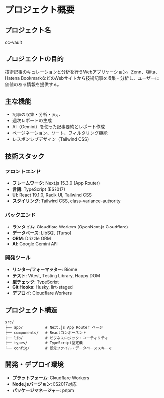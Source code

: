 # プロジェクト概要

## プロジェクト名
cc-vault

## プロジェクトの目的
技術記事のキュレーションと分析を行うWebアプリケーション。Zenn、Qiita、Hatena BookmarkなどのWebサイトから技術記事を収集・分析し、ユーザーに価値のある情報を提供する。

## 主な機能
- 記事の収集・分析・表示
- 週次レポートの生成
- AI（Gemini）を使った記事要約とレポート作成
- ページネーション、ソート、フィルタリング機能
- レスポンシブデザイン（Tailwind CSS）

## 技術スタック
### フロントエンド
- **フレームワーク**: Next.js 15.3.0 (App Router)
- **言語**: TypeScript (ES2017)
- **UI**: React 19.1.0, Radix UI, Tailwind CSS
- **スタイリング**: Tailwind CSS, class-variance-authority

### バックエンド
- **ランタイム**: Cloudflare Workers (OpenNext.js Cloudflare)
- **データベース**: LibSQL (Turso)
- **ORM**: Drizzle ORM
- **AI**: Google Gemini API

### 開発ツール
- **リンター/フォーマッター**: Biome
- **テスト**: Vitest, Testing Library, Happy DOM
- **型チェック**: TypeScript
- **Git Hooks**: Husky, lint-staged
- **デプロイ**: Cloudflare Workers

## プロジェクト構造
```
src/
├── app/          # Next.js App Router ページ
├── components/   # Reactコンポーネント
├── lib/          # ビジネスロジック・ユーティリティ
├── types/        # TypeScript型定義
└── config/       # 設定ファイル・データベーススキーマ
```

## 開発・デプロイ環境
- **プラットフォーム**: Cloudflare Workers
- **Node.jsバージョン**: ES2017対応
- **パッケージマネージャー**: pnpm
